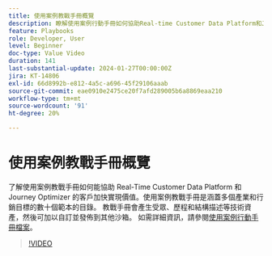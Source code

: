 ```yaml
---
title: 使用案例教戰手冊概覽
description: 瞭解使用案例行動手冊如何協助Real-time Customer Data Platform和Journey Optimizer的客戶更快實現價值。
feature: Playbooks
role: Developer, User
level: Beginner
doc-type: Value Video
duration: 141
last-substantial-update: 2024-01-27T00:00:00Z
jira: KT-14806
exl-id: 66d8992b-e812-4a5c-a696-45f29106aaab
source-git-commit: eae0910e2475ce20f7afd289005b6a8869eaa210
workflow-type: tm+mt
source-wordcount: '91'
ht-degree: 20%

---
```


# 使用案例教戰手冊概覽

了解使用案例教戰手冊如何能協助 Real-Time Customer Data Platform 和 Journey Optimizer 的客戶加快實現價值。使用案例教戰手冊是涵蓋多個產業和行銷目標的數十個範本的目錄。 教戰手冊會產生受眾、歷程和結構描述等技術資產，然後可加以自訂並發佈到其他沙箱。 如需詳細資訊，請參閱[使用案例行動手冊檔案](https://experienceleague.adobe.com/docs/experience-platform/use-case-playbooks/playbooks/overview.html)。

>[!VIDEO](https://video.tv.adobe.com/v/3426896/?learn=on)
